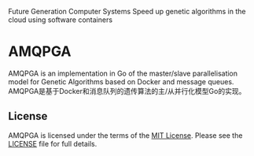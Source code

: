 
Future Generation Computer Systems
Speed up genetic algorithms in the cloud using software containers


# AMQPGA

AMQPGA is an implementation in Go of the master/slave parallelisation model for Genetic Algorithms based on Docker and message queues.
AMQPGA是基于Docker和消息队列的遗传算法的主/从并行化模型Go的实现。

## License

AMQPGA is licensed under the terms of the [MIT License](https://opensource.org/licenses/MIT).
Please see the [LICENSE](LICENSE.md) file for full details.

